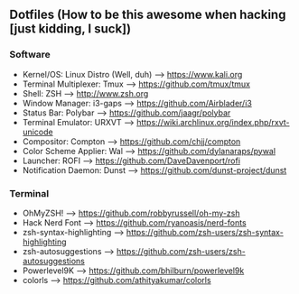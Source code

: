 ## Dotfiles (How to be this awesome when hacking [just kidding, I suck])

### Software
- Kernel/OS: Linux Distro (Well, duh) --> https://www.kali.org
- Terminal Multiplexer: Tmux --> https://github.com/tmux/tmux
- Shell: ZSH --> http://www.zsh.org
- Window Manager: i3-gaps --> https://github.com/Airblader/i3
- Status Bar: Polybar --> https://github.com/jaagr/polybar
- Terminal Emulator: URXVT --> https://wiki.archlinux.org/index.php/rxvt-unicode
- Compositor: Compton --> https://github.com/chjj/compton
- Color Scheme Applier: Wal --> https://github.com/dylanaraps/pywal
- Launcher: ROFI --> https://github.com/DaveDavenport/rofi
- Notification Daemon: Dunst --> https://github.com/dunst-project/dunst

### Terminal
- OhMyZSH! --> https://github.com/robbyrussell/oh-my-zsh
- Hack Nerd Font --> https://github.com/ryanoasis/nerd-fonts
- zsh-syntax-highlighting --> https://github.com/zsh-users/zsh-syntax-highlighting
- zsh-autosuggestions --> https://github.com/zsh-users/zsh-autosuggestions
- Powerlevel9K --> https://github.com/bhilburn/powerlevel9k
- colorls --> https://github.com/athityakumar/colorls
